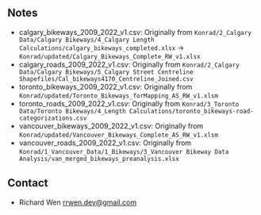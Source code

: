 
## Notes

* calgary_bikeways_2009_2022_v1.csv: Originally from `Konrad/2_Calgary Data/Calgary Bikeways/4_Calgary Length Calculations/calgary_bikeways_completed.xlsx` -> `Konrad/updated/Calgary_Bikeways_Complete_RW_v1.xlsx`
* calgary_roads_2009_2022_v1.csv: Originally from `Konrad/2_Calgary Data/Calgary Bikeways/5_Calgary Street Centreline Shapefiles/Cal_bikeways4170_Centreline_Joined.csv`
* toronto_bikeways_2009_2022_v1.csv: Originally from `Konrad/updated/Toronto_Bikeways_forMapping_AS_RW_v1.xlsm`
* toronto_roads_2009_2022_v1.csv: Originally from `Konrad/3_Toronto Data/Toronto Bikeways/4_Length Calculations/toronto_bikeways-road-categorizations.csv`
* vancouver_bikeways_2009_2022_v1.csv: Originally from `Konrad/updated/Vancouver_Bikeways_Complete_AS_RW_v1.xlsm`
* vancouver_roads_2009_2022_v1.csv: Originally from `Konrad/1_Vancouver_Data/1_Bikeways/3_Vancouver Bikeway Data Analysis/van_merged_bikeways_preanalysis.xlsx`

## Contact

* Richard Wen <rrwen.dev@gmail.com>